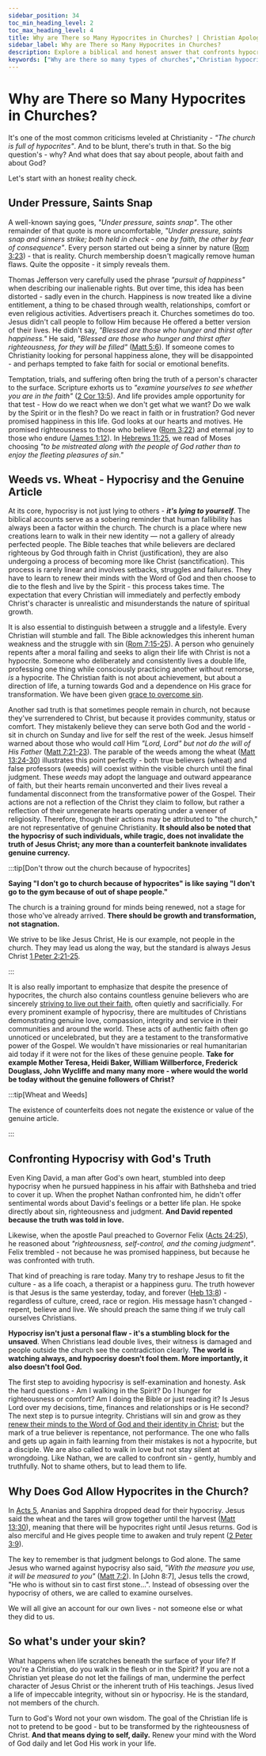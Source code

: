 ```yaml
---
sidebar_position: 34
toc_min_heading_level: 2
toc_max_heading_level: 4
title: Why are There so Many Hypocrites in Churches? | Christian Apologetics
sidebar_label: Why are There so Many Hypocrites in Churches?
description: Explore a biblical and honest answer that confronts hypocrisy in Christianity, the danger of self-deception, and God's call to righteousness over happiness.
keywords: ["Why are there so many types of churches","Christian hypocrisy","hypocrites in church","Christian self-examination","double life Christianity","righteousness vs happiness","Christian apologetics","fake Christians","truth in love","examine yourself","faith test"]
---
```


# Why are There so Many Hypocrites in Churches?

It's one of the most common criticisms leveled at Christianity - *"The church is full of hypocrites"*. And to be blunt,
there's truth in that. So the big question's - why? And what does that say about people, about faith and about God?

Let's start with an honest reality check.

## Under Pressure, Saints Snap

A well-known saying goes, *"Under pressure, saints snap"*. The other remainder of that quote is more
uncomfortable, *"Under pressure, saints snap and sinners strike; both held in check - one by faith, the 
other by fear of consequence"*. Every person started out being a sinner by nature ([Rom 3:23](https://www.biblegateway.com/passage/?search=Romans%203%3A23&version=NKJV)) - that is reality.
Church membership doesn't magically remove human flaws. Quite the opposite - it simply reveals them.

Thomas Jefferson very carefully used the phrase *"pursuit of happiness"* when describing our inalienable rights. But
over time, this idea has been distorted - sadly even in the church. Happiness is now treated like a divine entitlement,
a thing to be chased through wealth, relationships, comfort or even religious activities. Advertisers preach it.
Churches sometimes do too. Jesus didn't call people to follow Him because He offered a better version of their lives.
He didn't say, *"Blessed are those who hunger and thirst after happiness."* He said, *"Blessed are those who hunger and
thirst after righteousness, for they will be filled"*
([Matt 5:6](https://www.biblegateway.com/passage/?search=Matt%205%3A6&version=NKJV)). If someone comes to Christianity
looking for personal happiness alone, they will be disappointed - and perhaps tempted to fake faith for social
or emotional benefits. 

Temptation, trials, and suffering often bring the truth of a person's character to the surface. Scripture exhorts us to
*"examine yourselves to see whether you are in the faith"*
([2 Cor 13:5](https://www.biblegateway.com/passage/?search=2%20Corinthians%2013%3A5&version=NKJV)). And life provides
ample opportunity for that test - How do we react when we don't get what we want? Do we walk by the Spirit or in the
flesh? Do we react in faith or in frustration? God never promised happiness in this life. God looks at our hearts and motives.
He promised righteousness to those
who believe ([Rom 3:22](https://www.biblegateway.com/passage/?search=roma%203%3A22&version=NKJV)) and eternal joy to
those who endure ([James 1:12](https://www.biblegateway.com/passage/?search=james%201%3A12&version=NKJV)). In 
[Hebrews 11:25](https://www.biblegateway.com/passage/?search=heb%2011%3A25&version=NKJV), we read of Moses choosing 
*"to be mistreated along with the people of God rather than to enjoy the fleeting pleasures of sin."*

## Weeds vs. Wheat - Hypocrisy and the Genuine Article

At its core, hypocrisy is not just lying to others - ***it's lying to yourself***. 
The biblical accounts serve as a sobering reminder that human fallibility has always been a factor
within the church. The church is a place where new creations learn to walk in their new identity — not
a gallery of already perfected people. The Bible teaches that while believers are declared righteous
by God through faith in Christ (justification), they are also undergoing a process of becoming
more like Christ (sanctification). This process is rarely linear and involves
setbacks, struggles and failures. They have to learn to renew their minds with the Word of God and then choose to die to the
flesh and live by the Spirit - this process takes time. The expectation that every Christian will immediately
and perfectly embody Christ's character is unrealistic and misunderstands the nature of spiritual growth.

It is also essential to distinguish between a struggle and a lifestyle. Every Christian will
stumble and fall. The Bible acknowledges this inherent human weakness and the struggle with sin
([Rom 7:15-25](https://www.biblegateway.com/passage/?search=Romans%207%3A15-25&version=NKJV)). A person who
genuinely repents after a moral failing and seeks to align their life with Christ is not a hypocrite.
Someone who deliberately and consistently lives a double life, professing one thing while
consciously practicing another without remorse, *is* a hypocrite. The Christian faith is not about achievement, but about
a direction of life, a turning towards God and a dependence on His grace for transformation.
We have been given [grace to overcome sin](../../jesus/because-he-lives/grace-and-empowerment.md).

Another sad truth is that sometimes people remain in church, not because they've surrendered
to Christ, but because it provides community, status or comfort. They mistakenly believe they can 
serve both God and the world - sit in church on Sunday and live for self the rest of the week.
Jesus himself warned about those who would *call* Him *"Lord, Lord"* *but not do the will of His Father*
([Matt 7:21-23](https://www.biblegateway.com/passage/?search=Matthew%207%3A21-23&version=NKJV)). The parable of
the weeds among the wheat
([Matt 13:24-30](https://www.biblegateway.com/passage/?search=Matt%2013%3A24-30&version=NKJV))
illustrates this point perfectly - both true believers (wheat) and false professors (weeds) will coexist
within the visible church until the final judgment. These *weeds* may adopt the language and outward
appearance of faith, but their hearts remain unconverted and their lives reveal a fundamental disconnect
from the transformative power of the Gospel. Their actions are not a reflection of the Christ they claim
to follow, but rather a reflection of their unregenerate hearts operating under a veneer of religiosity.
Therefore, though their actions may be attributed to "the church," are not representative of genuine
Christianity. **It should also be noted that the hypocrisy of such individuals, while tragic, does not
invalidate the truth of Jesus Christ; any more than a counterfeit banknote invalidates genuine currency.**

:::tip[Don't throw out the church because of hypocrites]

**Saying "I don't go to church because of hypocrites" is like saying "I don't go to the gym because of
out of shape people."**

The church is a training ground for minds being renewed, not a stage for those who've already arrived. **There should be growth and transformation, not stagnation.**

We strive to be like Jesus Christ, He is our example, not people in the church. They may lead us along the way, but the 
standard is always Jesus Christ [1 Peter 2:21-25](https://www.biblegateway.com/passage/?search=1%20Peter%202%3A21-25&version=NKJV).

:::

It is also really important to emphasize that despite the presence of hypocrites, the church also contains
countless genuine believers who are sincerely [striving to live out their faith](../../jesus/because-he-lives/i-can-face-tomorrow.md), often quietly and sacrificially. For every prominent example of hypocrisy, there are multitudes of Christians demonstrating
genuine love, compassion, integrity and service in their communities and around the world. These acts of authentic
faith often go unnoticed or uncelebrated, but they are a testament to the transformative power of the Gospel.
We wouldn't have missionaries or real humanitarian aid today if it were not for the likes of these genuine
people. **Take for example Mother Teresa, Heidi Baker, William Willberforce, Frederick Douglass, John Wycliffe
and many many more - where would the world be today without the genuine followers of Christ?**

:::tip[Wheat and Weeds]

The existence of counterfeits does not negate the existence or value of the genuine article.

:::

## Confronting Hypocrisy with God's Truth

Even King David, a man after God's own heart, stumbled into deep hypocrisy when he pursued happiness in his affair
with Bathsheba and tried to cover it up. When the prophet Nathan confronted him, he didn't offer sentimental words
about David's feelings or a better life plan. He spoke directly about sin, righteousness and judgment.
**And David repented because the truth was told in love.**

Likewise, when the apostle Paul preached to Governor Felix
([Acts 24:25](https://www.biblegateway.com/passage/?search=Acts%2024%3A25&version=NKJV)), he reasoned about
*"righteousness, self-control, and the coming judgment"*. Felix trembled - not because he was promised happiness, but
because he was confronted with truth.

That kind of preaching is rare today. Many try to reshape Jesus to fit the culture - as a life coach, a therapist
or a happiness guru. The truth however is that Jesus is the same yesterday, today, and forever
([Heb 13:8](https://www.biblegateway.com/passage/?search=Hebrews%2013%3A8&version=NKJV)) - regardless of culture,
creed, race or region. His message hasn't changed - repent, believe and live. We should preach the same thing if we
truly call ourselves Christians.

**Hypocrisy isn't just a personal flaw - it's a stumbling block for the unsaved**. When Christians lead double lives,
their witness is damaged and people outside the church see the contradiction clearly. **The world is watching always,
and hypocrisy doesn't fool them. More importantly, it also doesn't fool God.**

The first step to avoiding hypocrisy is self-examination and honesty. Ask the hard questions - Am
I walking in the Spirit? Do I hunger for righteousness or comfort? Am I doing the Bible or just reading it?
Is Jesus Lord over my decisions, time, finances and relationships or is He second? The next step is to pursue
integrity. Christians will sin and grow as they [renew their minds to the Word of God and their identity in Christ](../../jesus/because-he-lives/new-identity-in-christ.mdx); but the mark of a true believer is repentance, not performance.
The one who falls and gets up again in faith learning from their mistakes is not a hypocrite, but a disciple.
We are also called to walk in love but not stay silent at wrongdoing.
Like Nathan, we are called to confront sin - gently, humbly and truthfully. Not to shame others, but to lead them
to life.

## Why Does God Allow Hypocrites in the Church?

In [Acts 5](https://www.biblegateway.com/passage/?search=acts%205&version=NKJV), Ananias and Sapphira dropped dead 
for their hypocrisy. Jesus said the wheat and the tares will grow together until the harvest
([Matt 13:30](https://www.biblegateway.com/passage/?search=Matt%2013%3A30&version=NKJV)), meaning that there will
be hypocrites right until Jesus returns. God is also merciful and He gives people time to awaken and truly
repent ([2 Peter 3:9](https://www.biblegateway.com/passage/?search=2%20Peter%203%3A9&version=NKJV)).

The key to remember is that judgment belongs to God alone. The same Jesus who warned against hypocrisy also said,
*"With the measure you use, it will be measured to you"* ([Matt 7:2](https://www.biblegateway.com/passage/?search=Matt%207%3A2&version=NKJV)). In [John 8:7], Jesus tells the crowd, "He who is without
sin to cast first stone...". Instead of obsessing over the hypocrisy of others, we are called to examine ourselves.

We will all give an account for our own lives - not someone else or what they did to us.

## So what's under your skin?

What happens when life scratches beneath the surface of your life? If you're a Christian, do you walk in the flesh
or in the Spirit? If you are not a Christian yet please do not let the failings of man, undermine the perfect character
of Jesus Christ or the inherent truth of His teachings. Jesus lived a life of impeccable integrity, without sin or hypocrisy.
He is the standard, not members of the church.

Turn to God's Word not your own wisdom. The goal of the Christian life is not to pretend to be good - but to be transformed
by the righteousness of Christ. **And that means dying to self, daily.** Renew your mind with the Word of God daily and let 
God His work in your life. 
